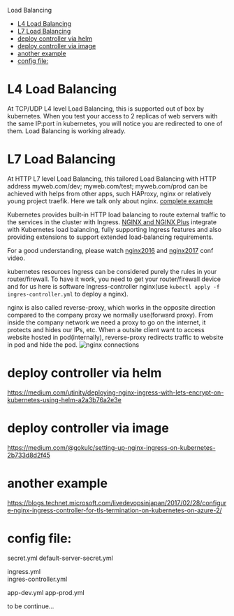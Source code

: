 Load Balancing

- [L4 Load Balancing](#l4-load-balancing)
- [L7 Load Balancing](#l7-load-balancing)
- [deploy controller via helm](#deploy-controller-via-helm)
- [deploy controller via image](#deploy-controller-via-image)
- [another example](#another-example)
- [config file:](#config-file)

# L4 Load Balancing
At TCP/UDP L4 level Load Balancing, this is supported out of box by kubernetes.
When you test your access to 2 replicas of web servers with the same IP:port in kubernetes, you will notice you are redirected to one of them. Load Balancing is working already.

# L7 Load Balancing
At HTTP L7 level Load Balancing, this tailored Load Balancing with HTTP address myweb.com/dev; myweb.com/test; myweb.com/prod can be achieved with helps from other apps, such HAProxy, nginx or relatively young project traefik. Here we talk only about nginx. [complete example](https://github.com/nginxinc/kubernetes-ingress/tree/master/examples/complete-example)

Kubernetes provides built‑in HTTP load balancing to route external traffic to the services in the cluster with Ingress. [NGINX and NGINX Plus](https://www.nginx.com/blog/nginx-plus-ingress-controller-kubernetes-load-balancing/) integrate with Kubernetes load balancing, fully supporting Ingress features and also providing extensions to support extended load‑balancing requirements.

For a good understanding, please watch [nginx2016](https://youtu.be/L7JZdyJ8qJQ) and [nginx2017](https://youtu.be/K-1mVPCT7SM) conf video.

kubernetes resources Ingress can be considered purely the rules in your router/firewall. To have it work, you need to get your router/firewall device and for us here is software Ingress-controller nginx(use `kubectl apply -f ingres-controller.yml` to deploy a nginx).

nginx is also called reverse-proxy, which works in the opposite direction compared to the company proxy we normally use(forward proxy). From inside the company network we need a proxy to go on the internet, it protects and hides our IPs, etc. When a outsite client want to access website hosted in pod(internally), reverse-proxy redirects traffic to website in pod and hide the pod.
![nginx connections](https://raw.githubusercontent.com/YDD9/docker-app-hello/master/images/nginx.png)


# deploy controller via helm
https://medium.com/utinity/deploying-nginx-ingress-with-lets-encrypt-on-kubernetes-using-helm-a2a3b76a2e3e

# deploy controller via image
https://medium.com/@gokulc/setting-up-nginx-ingress-on-kubernetes-2b733d8d2f45

# another example
https://blogs.technet.microsoft.com/livedevopsinjapan/2017/02/28/configure-nginx-ingress-controller-for-tls-termination-on-kubernetes-on-azure-2/


# config file:
secret.yml
default-server-secret.yml

ingress.yml</br>
ingres-controller.yml

app-dev.yml
app-prod.yml

to be continue...